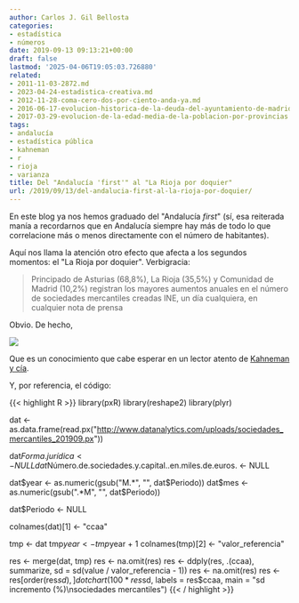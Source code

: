 ```yaml
---
author: Carlos J. Gil Bellosta
categories:
- estadística
- números
date: 2019-09-13 09:13:21+00:00
draft: false
lastmod: '2025-04-06T19:05:03.726880'
related:
- 2011-11-03-2872.md
- 2023-04-24-estadistica-creativa.md
- 2012-11-28-coma-cero-dos-por-ciento-anda-ya.md
- 2016-06-17-evolucion-historica-de-la-deuda-del-ayuntamiento-de-madrid.md
- 2017-03-29-evolucion-de-la-edad-media-de-la-poblacion-por-provincias.md
tags:
- andalucía
- estadística pública
- kahneman
- r
- rioja
- varianza
title: Del "Andalucía 'first'" al "La Rioja por doquier"
url: /2019/09/13/del-andalucia-first-al-la-rioja-por-doquier/
---
```


En este blog ya nos hemos graduado del "Andalucía _first_" (sí, esa reiterada manía a recordarnos que en Andalucía siempre hay más de todo lo que correlacione más o menos directamente con el número de habitantes).

Aquí nos llama la atención otro efecto que afecta a los segundos momentos: el "La Rioja por doquier". Verbigracia:

>Principado de Asturias (68,8%), La Rioja (35,5%) y Comunidad de Madrid (10,2%) registran los mayores aumentos anuales en el número de sociedades mercantiles creadas
> INE, un día cualquiera, en cualquier nota de prensa

Obvio. De hecho,

![](/wp-uploads/2019/09/sociedades_mercantiles.png#center)

Que es un conocimiento que cabe esperar en un lector atento de [Kahneman y cía](https://en.wikipedia.org/wiki/Insensitivity_to_sample_size).

Y, por referencia, el código:

{{< highlight R >}}
library(pxR)
library(reshape2)
library(plyr)

dat <- as.data.frame(read.px("http://www.datanalytics.com/uploads/sociedades_mercantiles_201909.px"))

dat$Forma.jurídica <- NULL
dat$Número.de.sociedades.y.capital..en.miles.de.euros. <- NULL

dat$year <- as.numeric(gsub("M.*", "", dat$Periodo))
dat$mes  <- as.numeric(gsub(".*M", "", dat$Periodo))

dat$Periodo <- NULL

colnames(dat)[1] <- "ccaa"

tmp <- dat
tmp$year <- tmp$year + 1
colnames(tmp)[2] <- "valor_referencia"

res <- merge(dat, tmp)
res <- na.omit(res)
res <- ddply(res, .(ccaa), summarize,
                sd = sd(value / valor_referencia - 1))
res <- na.omit(res)
res <- res[order(res$sd),]
dotchart(100 * res$sd, labels = res$ccaa,
            main = "sd incremento (%)\nsociedades mercantiles")
{{< / highlight >}}